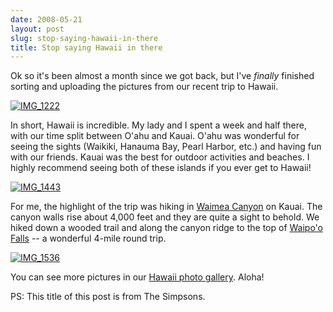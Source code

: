```yaml
---
date: 2008-05-21
layout: post
slug: stop-saying-hawaii-in-there
title: Stop saying Hawaii in there
---
```


Ok so it's been almost a month since we got back, but I've _finally_ finished sorting and uploading the pictures from our recent trip to Hawaii.



[![IMG_1222](http://farm4.static.flickr.com/3135/2512445376_707d5188aa.jpg)](http://www.flickr.com/photos/geldmacher/2512445376/)



In short, Hawaii is incredible. My lady and I spent a week and half there, with our time split between O'ahu and Kauai. O'ahu was wonderful for seeing the sights (Waikiki, Hanauma Bay, Pearl Harbor, etc.) and having fun with our friends. Kauai was the best for outdoor activities and beaches. I highly recommend seeing both of these islands if you ever get to Hawaii!



[![IMG_1443](http://farm3.static.flickr.com/2408/2511648135_3a94295baf.jpg)](http://www.flickr.com/photos/geldmacher/2511648135/)



For me, the highlight of the trip was hiking in [Waimea Canyon](http://en.wikipedia.org/wiki/Waimea_Canyon) on Kauai. The canyon walls rise about 4,000 feet and they are quite a sight to behold. We hiked down a wooded trail and along the canyon ridge to the top of [Waipo'o Falls](http://www.waterfallswest.com/waterfall.php?id=168) -- a wonderful 4-mile round trip.



[![IMG_1536](http://farm3.static.flickr.com/2180/2511673075_b79cc127ae.jpg)](http://www.flickr.com/photos/geldmacher/2511673075/)



You can see more pictures in our [Hawaii photo gallery](http://www.flickr.com/photos/geldmacher/sets/72157605182901204/). Aloha!

PS: This title of this post is from The Simpsons.
